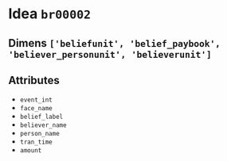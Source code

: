 # Idea `br00002`

## Dimens `['beliefunit', 'belief_paybook', 'believer_personunit', 'believerunit']`

## Attributes
- `event_int`
- `face_name`
- `belief_label`
- `believer_name`
- `person_name`
- `tran_time`
- `amount`
